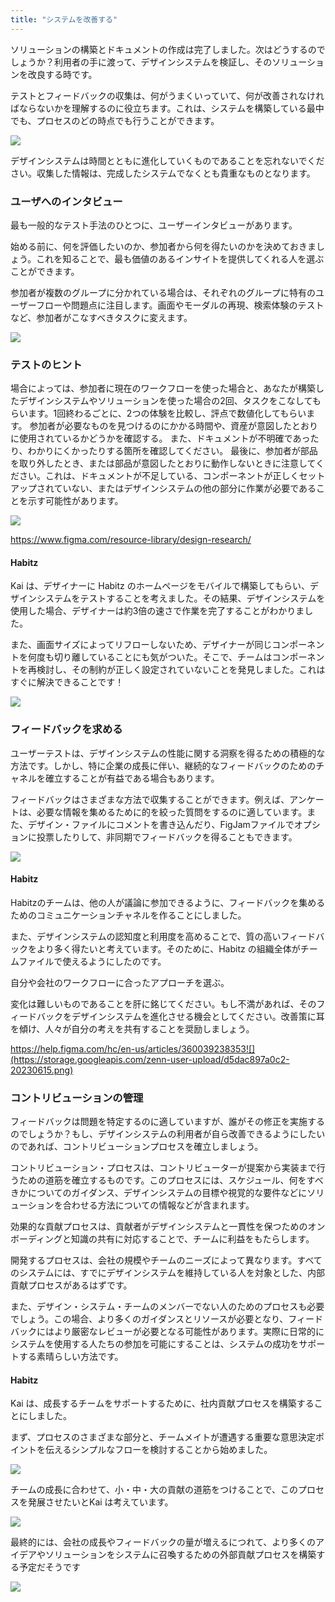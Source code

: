 ```yaml
---
title: "システムを改善する"
---
```

ソリューションの構築とドキュメントの作成は完了しました。次はどうするのでしょうか？利用者の手に渡って、デザインシステムを検証し、そのソリューションを改良する時です。

テストとフィードバックの収集は、何がうまくいっていて、何が改善されなければならないかを理解するのに役立ちます。これは、システムを構築している最中でも、プロセスのどの時点でも行うことができます。

![](https://storage.googleapis.com/zenn-user-upload/5a9de9817aca-20230615.png)

デザインシステムは時間とともに進化していくものであることを忘れないでください。収集した情報は、完成したシステムでなくとも貴重なものとなります。

### ユーザへのインタビュー
最も一般的なテスト手法のひとつに、ユーザーインタビューがあります。

始める前に、何を評価したいのか、参加者から何を得たいのかを決めておきましょう。これを知ることで、最も価値のあるインサイトを提供してくれる人を選ぶことができます。

参加者が複数のグループに分かれている場合は、それぞれのグループに特有のユーザーフローや問題点に注目します。画面やモーダルの再現、検索体験のテストなど、参加者がこなすべきタスクに変えます。

![](https://storage.googleapis.com/zenn-user-upload/5caf16d1ce7a-20230615.png)

### テストのヒント
場合によっては、参加者に現在のワークフローを使った場合と、あなたが構築したデザインシステムやソリューションを使った場合の2回、タスクをこなしてもらいます。1回終わるごとに、2つの体験を比較し、評点で数値化してもらいます。
参加者が必要なものを見つけるのにかかる時間や、資産が意図したとおりに使用されているかどうかを確認する。
また、ドキュメントが不明確であったり、わかりにくかったりする箇所を確認してください。
最後に、参加者が部品を取り外したとき、または部品が意図したとおりに動作しないときに注意してください。これは、ドキュメントが不足している、コンポーネントが正しくセットアップされていない、またはデザインシステムの他の部分に作業が必要であることを示す可能性があります。

![](https://storage.googleapis.com/zenn-user-upload/72e3b8763b56-20230615.png)


https://www.figma.com/resource-library/design-research/


#### Habitz

Kai は、デザイナーに Habitz のホームページをモバイルで構築してもらい、デザインシステムをテストすることを考えました。その結果、デザインシステムを使用した場合、デザイナーは約3倍の速さで作業を完了することがわかりました。

また、画面サイズによってリフローしないため、デザイナーが同じコンポーネントを何度も切り離していることにも気がついた。そこで、チームはコンポーネントを再検討し、その制約が正しく設定されていないことを発見しました。これはすぐに解決できることです！

![](https://storage.googleapis.com/zenn-user-upload/0768c39ec1a1-20230615.png)

### フィードバックを求める
ユーザーテストは、デザインシステムの性能に関する洞察を得るための積極的な方法です。しかし、特に企業の成長に伴い、継続的なフィードバックのためのチャネルを確立することが有益である場合もあります。

フィードバックはさまざまな方法で収集することができます。例えば、アンケートは、必要な情報を集めるために的を絞った質問をするのに適しています。また、デザイン・ファイルにコメントを書き込んだり、FigJamファイルでオプションに投票したりして、非同期でフィードバックを得ることもできます。

![](https://storage.googleapis.com/zenn-user-upload/c2e445c9ecf4-20230615.png)

#### Habitz
Habitzのチームは、他の人が議論に参加できるように、フィードバックを集めるためのコミュニケーションチャネルを作ることにしました。

また、デザインシステムの認知度と利用度を高めることで、質の高いフィードバックをより多く得たいと考えています。そのために、Habitz の組織全体がチームファイルで使えるようにしたのです。

自分や会社のワークフローに合ったアプローチを選ぶ。

変化は難しいものであることを肝に銘じてください。もし不満があれば、そのフィードバックをデザインシステムを進化させる機会としてください。改善策に耳を傾け、人々が自分の考えを共有することを奨励しましょう。

https://help.figma.com/hc/en-us/articles/360039238353![](https://storage.googleapis.com/zenn-user-upload/d5dac897a0c2-20230615.png)

### コントリビューションの管理
フィードバックは問題を特定するのに適していますが、誰がその修正を実施するのでしょうか？もし、デザインシステムの利用者が自ら改善できるようにしたいのであれば、コントリビューションプロセスを確立しましょう。

コントリビューション・プロセスは、コントリビューターが提案から実装まで行うための道筋を確立するものです。このプロセスには、スケジュール、何をすべきかについてのガイダンス、デザインシステムの目標や視覚的な要件などにソリューションを合わせる方法についての情報などが含まれます。

効果的な貢献プロセスは、貢献者がデザインシステムと一貫性を保つためのオンボーディングと知識の共有に対応することで、チームに利益をもたらします。

開発するプロセスは、会社の規模やチームのニーズによって異なります。すべてのシステムには、すでにデザインシステムを維持している人を対象とした、内部貢献プロセスがあるはずです。

また、デザイン・システム・チームのメンバーでない人のためのプロセスも必要でしょう。この場合、より多くのガイダンスとリソースが必要となり、フィードバックにはより厳密なレビューが必要となる可能性があります。実際に日常的にシステムを使用する人たちの参加を可能にすることは、システムの成功をサポートする素晴らしい方法です。

#### Habitz
Kai は、成長するチームをサポートするために、社内貢献プロセスを構築することにしました。

まず、プロセスのさまざまな部分と、チームメイトが遭遇する重要な意思決定ポイントを伝えるシンプルなフローを検討することから始めました。

![](https://storage.googleapis.com/zenn-user-upload/5d0602f65451-20230615.png)

チームの成長に合わせて、小・中・大の貢献の道筋をつけることで、このプロセスを発展させたいとKai は考えています。

![](https://storage.googleapis.com/zenn-user-upload/a25d09f04cdf-20230615.png)


最終的には、会社の成長やフィードバックの量が増えるにつれて、より多くのアイデアやソリューションをシステムに召喚するための外部貢献プロセスを構築する予定だそうです

![](https://storage.googleapis.com/zenn-user-upload/e60afd66f476-20230615.png)
